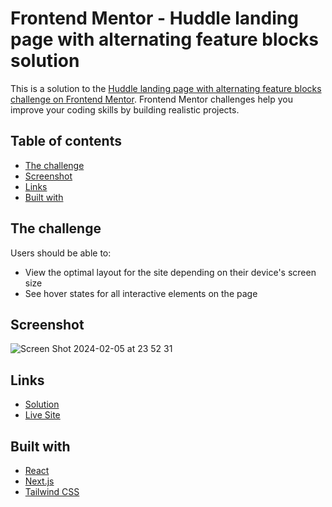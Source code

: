 # Frontend Mentor - Huddle landing page with alternating feature blocks solution

This is a solution to the [Huddle landing page with alternating feature blocks challenge on Frontend Mentor](https://www.frontendmentor.io/challenges/huddle-landing-page-with-alternating-feature-blocks-5ca5f5981e82137ec91a5100). Frontend Mentor challenges help you improve your coding skills by building realistic projects.

## Table of contents

- [The challenge](#the-challenge)
- [Screenshot](#screenshot)
- [Links](#links)
- [Built with](#built-with)

## The challenge

Users should be able to:

- View the optimal layout for the site depending on their device's screen size
- See hover states for all interactive elements on the page

## Screenshot

![Screen Shot 2024-02-05 at 23 52 31](https://github.com/palmeiroerick/huddle-landing-page-with-alternating-feature-blocks/assets/148393698/1e6fb838-6cde-4014-ad24-4b0c16433a77)

## Links

- [Solution](https://github.com/palmeiroerick/huddle-landing-page-with-alternating-feature-blocks)
- [Live Site]()

## Built with

- [React](https://reactjs.org/)
- [Next.js](https://nextjs.org/)
- [Tailwind CSS](https://tailwindcss.com/)

